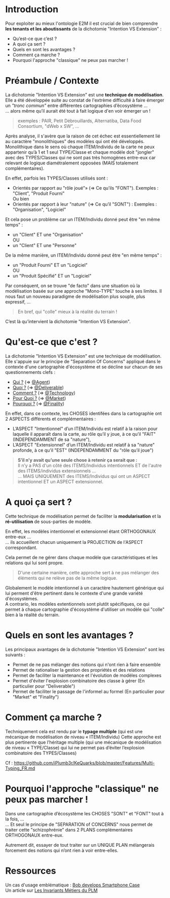 Introduction
==
Pour exploiter au mieux l'ontologie E2M il est crucial de bien comprendre __les tenants et les aboutissants__ de la dichotomie "Intention VS Extension" : 
* Qu’est-ce que c’est ?
* A quoi ça sert ?
* Quels en sont les avantages ?
* Comment ça marche ?
* Pourquoi l'approche "classique" ne peux pas marcher !

Préambule / Contexte
==
La dichotomie "Intention VS Extension" est une __technique de modélisation__.   
Elle a été développée suite au constat de l'extrème difficulté à faire émerger un _"tronc commun"_ entre différentes cartographies d’écosystème ...   
... alors même qu’il aurait été tout à fait logique d'en voir émerger un !
> exemples : PAIR, Petit Débrouillards, Alternatiba, Data Food Consortium, "dWeb x SW", ...

Après analyse, il s'avère que la raison de cet échec est essentiellement lié au caractère "monolithiques" des modèles qui ont été développés. Monolithique dans le sens où chaque ITEM/Individu de la carte ne peux appartenir qu’à 1 et 1 seul TYPE/Classe et chaque modèle doit "jongler" avec des TYPES/Classes qui ne sont pas très homogènes entre-eux car relevant de logique diamétralement opposées (MAIS totalement complémentaires).

En effet, parfois les TYPES/Classes utilisés sont :
* Orientés par rapport au "rôle joué"» (=> Ce qu’ils "FONT"). Exemples : "Client", "Produit Fourni"   
Ou bien
* Orientés par rapport à leur "nature" (=> Ce qu’il "SONT") : Exemples : "Organisation", "Logiciel"

Et cela pose un problème car un ITEM/Individu donné peut être "en même temps" : 
* un "Client" ET une "Organisation"   
OU   
* un "Client" ET une "Personne"

De la même manière, un ITEM/Individu donné peut être "en même temps" : 
* un "Produit Fourni" ET un "Logiciel"   
OU   
* un "Produit Spécifié" ET un "Logiciel"

Par conséquent, on se trouve "de facto" dans une situation où la modélisation basée sur une approche "Mono-TYPE" touche à ses limites.
Il nous faut un nouveau paradigme de modélisation plus souple, plus expressif, ...
> En bref, qui "colle" mieux à la réalité du terrain !

C’est là qu’intervient la dichotomie "Intention VS Extension".

Qu'est-ce que c'est ?
==
La dichotomie "Intention VS Extension" est une technique de modélisation.    
Elle s'appuie sur le principe de "Separation Of Concerns" appliqué dans le contexte d'une cartographie d'écosystème et se décline sur chacun de ses questionnements clefs : 
* <a href="https://github.com/iPlumb3r/EcosystemMapping/blob/master/1_Semantic/INT_vs_EXT_Who_FR.md">Qui ?</a> (=> <a href="https://github.com/iPlumb3r/EcosystemMapping/blob/master/1_Semantic/Conceptionary/%40Agent.md">@Agent</a>)
* <a href="https://github.com/iPlumb3r/EcosystemMapping/blob/master/1_Semantic/INT_vs_EXT_What_FR.md">Quoi ?</a> (=> <a href="https://github.com/iPlumb3r/EcosystemMapping/blob/master/1_Semantic/Conceptionary/%40Deliverable.md">@Deliverable</a>)
* <a href="https://github.com/iPlumb3r/EcosystemMapping/blob/master/1_Semantic/INT_vs_EXT_How_FR.md">Comment ?</a> (=> <a href="https://github.com/iPlumb3r/EcosystemMapping/blob/master/1_Semantic/Conceptionary/%40Technology.md">@Technology</a>)
* <a href="https://github.com/iPlumb3r/EcosystemMapping/blob/master/1_Semantic/INT_vs_EXT_ForWhat_FR.md">Pour Quoi ?</a> (=> <a href="https://github.com/iPlumb3r/EcosystemMapping/blob/master/1_Semantic/Conceptionary/%40Market.md">@Market</a>)
* <a href="https://github.com/iPlumb3r/EcosystemMapping/blob/master/1_Semantic/INT_vs_EXT_Why_FR.md">Pourquoi ?</a> (=> <a href="https://github.com/iPlumb3r/EcosystemMapping/blob/master/1_Semantic/Conceptionary/%40Finality.md">@Finality</a>)

En effet, dans ce contexte, les CHOSES identifées dans la cartographie ont 2 ASPECTS différents et complémentaires : 
* L’ASPECT "Intentionnel" d’un ITEM/Individu est relatif à la raison pour laquelle il apparaît dans la carte, au rôle qu’il y joue, à ce qu’il "FAIT" (INDEPENDAMMENT de sa "nature"),
* L’ASPECT "Extensionnel" d’un ITEM/Individu est relatif à sa "nature" profonde, à ce qu’il "EST" (INDEPENDAMMENT du "rôle qu’il joue")

>__S’il n’y avait qu’une seule chose à retenir ça serait que :__   
> Il n’y a PAS d'un côté des ITEMS/Individus intentionnels ET de l'autre des ITEMS/individus extensionnels ...   
> ... MAIS UNIQUEMENT des ITEMS/Individus qui ont un ASPECT intentionnel ET un ASPECT extensionnel.


A quoi ça sert ?
==
Cette technique de modélisation permet de faciliter la __modularisation__ et la __ré-utilisation__ de sous-parties de modèle.

En effet, les modèles intentionnel et extensionnel étant ORTHOGONAUX entre-eux ...    
... ils accueillent chacun uniquement la PROJECTION de l'ASPECT correspondant.

Cela permet de ne gérer dans chaque modèle que caractéristiques et les relations qui lui sont propre.

> D'une certaine manière, cette approche sert à ne pas mélanger des éléments qui ne relève pas de la même logique.

Globalement le modèle intentionnel à un caractère hautement générique qui lui perment d'être pertinent dans le contexte d'une grande variété d'écosystèmes.   
A contrario, les modèles extentionnels sont plutôt spécifiques, ce qui permet à chaque cartographie d'écosystème d'utiliser un modèle qui "colle" bien à la réalité du terrain.

Quels en sont les avantages ?
==
Les principaux avantages de la dichotomie "Intention VS Extension" sont les suivants :
* Permet de ne pas mélanger des notions qui n'ont rien à faire ensemble
* Permet de rationaliser la gestion des propriétés et des relations
* Permet de faciliter la maintenance et l'évolution de modèles complexes
* Permet d'éviter l'explosion combinatoire des classe à gérer (En particulier pour "Deliverable")
* Permet de faciliter le passage de l'informel au formel (En particulier pour "Market" et "Finality")

Comment ça marche ?
==
Techniquement cela est rendu par le __typage multiple__ (qui est une mécanique de modélisation de niveau « ITEM/Individu)
Cette approche est plus pertinente que l’héritage multiple (qui une mécanique de modélisation de niveau « TYPE/Classe) qui lui ne permet pas d’éviter l’explosion combinatoire des TYPES/Classes)

Cf : https://github.com/iPlumb3r/KeQuarks/blob/master/Features/Multi-Typing_FR.md

Pourquoi l'approche "classique" ne peux pas marcher !
==
Dans une cartographie d’écosystème les CHOSES "SONT" et "FONT" tout à la fois, ...   
... Et seul le principe de "SEPARATION of CONCERNS" nous permet de traiter cette "schizophrénie" dans 2 PLANS complémentaires ORTHOGONAUX entre-eux.

Autrement dit, essayer de tout traiter sur un UNIQUE PLAN mélangerais forcement des notions qui n’ont rien à voir entre-elles.


Ressources
==

Un cas d'usage emblématique : <a href="https://github.com/iPlumb3r/EcosystemMapping/blob/master/0_UseCases/Bob_develops_SmartphoneCase_FR.md ">Bob develops Smartphone Case</a>    
Un article sur <a href="https://www.linkedin.com/pulse/les-invariants-m%C3%A9tiers-du-plm-bernard-chabot/
">Les Invariants Métiers du PLM</a>
